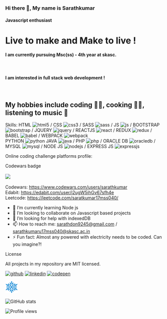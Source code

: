 ### Hi there 👋, My name is Sarathkumar
#### Javascript enthusiast

# Live to make and Make to live !

<h4> I am currently pursuing Msc(ss) - 4th year at skasc. </h4> <br>
<h4> I am interested in full stack web development ! </h4> <br>
<h2> My hobbies include coding  👨‍💻, cooking 👨‍🍳, listening to music 🎵 </h2>

Skills: HTML <img src='https://image.flaticon.com/icons/svg/226/226269.svg' alt='html5' height='13'> / CSS <img src='https://image.flaticon.com/icons/svg/732/732190.svg' alt='css3' height='13'> / SASS <img src='https://image.flaticon.com/icons/svg/919/919831.svg' alt='sass' height='13'> / JS <img src='https://image.flaticon.com/icons/svg/541/541509.svg' alt='js' height='13'> / BOOTSTRAP <img src='https://cdn4.iconfinder.com/data/icons/vector-brand-logos/40/Bootstrap-256.png' alt='bootstrap' height='13'> / JQUERY <img src='https://as1.ftcdn.net/jpg/00/61/63/68/500_F_61636887_9XnC5xEVVQeozSweJky2HM65Nu0ekcek.jpg' alt='jquery' height='13'> / REACTJS <img src='https://image.flaticon.com/icons/svg/919/919851.svg' alt='react' height='13'> / REDUX <img src='https://cdn.iconscout.com/icon/free/png-64/redux-283024.png' alt='redux' height='13'> / BABEL <img src='https://d33wubrfki0l68.cloudfront.net/7a197cfe44548cc1a3f581152af70a3051e11671/78df8/img/babel.svg' alt='babel' height='13'> / WEBPACK <img src='https://banner2.cleanpng.com/20190417/yb/kisspng-webpack-computer-icons-scalable-vector-graphics-re-webpack-svg-icon-transparent-amp-png-clipart-fre-5cb79870aa3cb3.6069044115555359846973.jpg' alt='webpack' height='13'> <br> PYTHON <img src='https://www.python.org/static/img/python-logo@2x.png' alt='python' height='20'> JAVA <img src='https://img.icons8.com/color/2x/java-coffee-cup-logo.png' alt='java' height='13'> / PHP <img src='https://www.php.net/images/logos/php-logo.svg' alt='php' height='13'> / ORACLE DB <img src='https://icon2.cleanpng.com/20180711/hhk/kisspng-oracle-database-oracle-corporation-postgresql-rela-oracle-logo-5b463b4f5a95b2.2777553615313293593711.jpg' alt='oracledb' height='13'> / MYSQL <img src='https://image.flaticon.com/icons/svg/919/919836.svg' alt='mysql' height='13'> / NODE JS <img src='https://nodejs.org/static/images/logo.svg' alt='nodejs' height='13'> / EXPRESS JS <img src='https://expressjs.com/images/express-facebook-share.png' height='13' alt='expressjs'>

Online coding challenge platforms profile:

Codewars badge   
<br>
<img  src='https://www.codewars.com/users/sarathkumar/badges/large' />

Codewars: https://www.codewars.com/users/sarathkumar  
Edabit:   https://edabit.com/user/j2ugW5ihGv67sfh4e  
Leetcode: https://leetcode.com/saratkumar17mss040/

- 🌱 I’m currently learning Node js
- 👯 I’m looking to collaborate on Javascript based projects 
- 🤔 I’m looking for help with indexedDB 
- 📫 How to reach me: sarathdon9245@gmail.com / sarathkumaru17mss040@skasc.ac.in
- ⚡ Fun fact: Almost any powered with electricity needs to be coded. Can you imagine?! 

License

All projects in my repository are MIT licensed.

[<img src='https://cdn.jsdelivr.net/npm/simple-icons@3.0.1/icons/github.svg' alt='github' height='40'>](https://github.com/saratkumar17mss040)  [<img src='https://cdn.jsdelivr.net/npm/simple-icons@3.0.1/icons/linkedin.svg' alt='linkedin' height='40'>](https://www.linkedin.com/in/sarath-kumar-216b031b5//)  [<img src='https://cdn.jsdelivr.net/npm/simple-icons@3.0.1/icons/codepen.svg' alt='codepen' height='40'>](https://codepen.io/saratkumar17mss040)  

<a href='https://archiveprogram.github.com/'><img src='https://raw.githubusercontent.com/acervenky/animated-github-badges/master/assets/acbadge.gif' width='40' height='40'></a> 

![GitHub stats](https://github-readme-stats.vercel.app/api?username=saratkumar17mss040&show_icons=true)  

![Profile views](https://gpvc.arturio.dev/saratkumar17mss040)  
